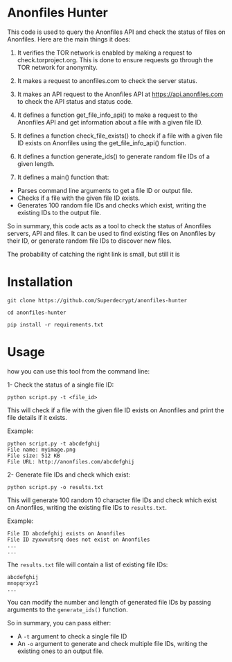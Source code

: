 # Anonfiles Hunter

This code is used to query the Anonfiles API and check the status of files on Anonfiles. Here are the main things it does:

 1. It verifies the TOR network is enabled by making a request to check.torproject.org. This is done to ensure requests go through the TOR network for anonymity.

 2. It makes a request to anonfiles.com to check the server status.

 3. It makes an API request to the Anonfiles API at https://api.anonfiles.com to check the API status and status code.

 4. It defines a function get_file_info_api() to make a request to the Anonfiles API and get information about a file with a given file ID.

 5. It defines a function check_file_exists() to check if a file with a given file ID exists on Anonfiles using the get_file_info_api() function.

 6. It defines a function generate_ids() to generate random file IDs of a given length.

 7. It defines a main() function that:

 - Parses command line arguments to get a file ID or output file.
 - Checks if a file with the given file ID exists.
 - Generates 100 random file IDs and checks which exist, writing the existing IDs to the output file.

 So in summary, this code acts as a tool to check the status of Anonfiles servers, API and files. It can be used to find existing files on Anonfiles by their ID, or generate random file IDs to discover new files.
 
The probability of catching the right link is small, but still it is

# Installation

```
git clone https://github.com/Superdecrypt/anonfiles-hunter
```
```
cd anonfiles-hunter
```
```
pip install -r requirements.txt
```
# Usage

how you can use this tool from the command line:

1- Check the status of a single file ID:

`python script.py -t <file_id>`

This will check if a file with the given file ID exists on Anonfiles and print the file details if it exists.

Example:
```
python script.py -t abcdefghij
File name: myimage.png  
File size: 512 KB
File URL: http://anonfiles.com/abcdefghij
```

2- Generate file IDs and check which exist:

`python script.py -o results.txt`

This will generate 100 random 10 character file IDs and check which exist on Anonfiles, writing the existing file IDs to `results.txt`.

Example:
```
File ID abcdefghij exists on Anonfiles
File ID zyxwvutsrq does not exist on Anonfiles 
...
...
```

The `results.txt` file will contain a list of existing file IDs:

```
abcdefghij
mnopqrxyz1
...
```

You can modify the number and length of generated file IDs by passing arguments to the `generate_ids()` function.

So in summary, you can pass either:

- A `-t` argument to check a single file ID 
- An `-o` argument to generate and check multiple file IDs, writing the existing ones to an output file.
